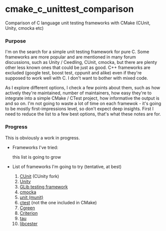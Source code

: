 # cmake_c_unittest_comparison
Comparison of C language unit testing frameworks with CMake (CUnit, Unity, cmocka etc)

### Purpose

I'm on the search for a simple unit testing framework for pure C. Some frameworks are more popular and are mentioned in many forum discussions, such as Unity / Ceedling, CUnit, cmocka, but there are plenty other less known ones that could be just as good. C++ frameworks are excluded (google test, boost test, cppunit and alike) even if they're supposed to work well with C. I don't want to bother with mixed code.

As I explore different options, I check a few points about them, such as how actively they're maintained, number of maintainers, how easy they're to integrate into a simple CMake / CTest project, how informative the output is and so on. I'm not going to waste a lot of time on each framewok - it's going to be mostly first-impressions level, so don't expect deep insights. First I need to reduce the list to a few best options, that's what these notes are for.

### Progress

This is obviously a work in progress.

* Frameworks I've tried:

  this list is going to grow

* List of frameworks I'm going to try (tentative, at best)

  1. [CUnit](https://cunity.gitlab.io/cunit/) (CUnity fork)
  2. [Unity](http://www.throwtheswitch.org/unity)
  3. [GLib testing framework](https://docs.gtk.org/glib/testing.html)
  4. [cmocka](https://cmocka.org/)
  5. [µnit (munit)](https://nemequ.github.io/munit/)
  6. [ctest](https://github.com/bvdberg/ctest) (not the one included in CMake)
  7. [Cgreen](https://github.com/cgreen-devs/cgreen)
  8. [Criterion](https://github.com/Snaipe/Criterion/)
  9. [tau](https://github.com/jasmcaus/tau/)
  10. [libcester](https://github.com/exoticlibraries/libcester)

